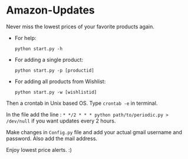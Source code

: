 # Amazon-Updates

Never miss the lowest prices of your favorite products again.


- For help:

    `python start.py -h`

- For adding a single product:

    `python start.py -p [productid]`



- For adding all products from Wishlist:

    `python start.py -w [wishlistid]`
  
  
Then a crontab in Unix based OS. Type `crontab -e` in terminal.

In the file add the line : `* */2 * * * python path/to/periodic.py > /dev/null`
if you want updates every 2 hours.

Make changes in `Config.py` file and add your actual gmail username and password. Also add the mail address.

Enjoy lowest price alerts. :) 
